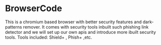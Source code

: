# BrowserCode

This is a chromium based browser with better security features and dark-patterns remover.
It comes with security tools inbuilt such phishing link detector and we will set up our own apis and introduce more ibuilt security tools.
Tools included: Shield+ , Phish+ ,etc.
